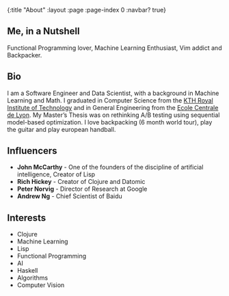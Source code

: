 {:title "About"
 :layout :page
 :page-index 0
 :navbar? true}

## Me, in a Nutshell
Functional Programming lover, Machine Learning Enthusiast, Vim addict and Backpacker.

## Bio
I am a Software Engineer and Data Scientist, with a background in Machine Learning and Math. I graduated in Computer Science from the [KTH Royal Institute of Technology](https://www.kth.se/en) and in General Engineering from the [Ecole Centrale de Lyon](http://www.ec-lyon.fr/). My Master’s Thesis was on rethinking A/B testing using sequential model-based optimization. I love backpacking (6 month world tour), play the guitar and play european handball.

## Influencers
* **John McCarthy** - One of the founders of the discipline of artificial intelligence, Creator of Lisp
* **Rich Hickey** - Creator of Clojure and Datomic
* **Peter Norvig** - Director of Research at Google
* **Andrew Ng** - Chief Scientist of Baidu

## Interests
* Clojure
* Machine Learning
* Lisp
* Functional Programming
* AI
* Haskell
* Algorithms
* Computer Vision
